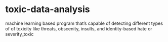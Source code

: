 # toxic-data-analysis
machine learning based program  that’s capable of detecting different types of of toxicity like threats, obscenity, insults, and identity-based hate or severity_toxic 
